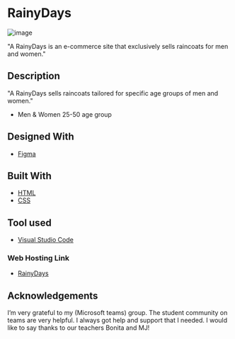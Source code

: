 # RainyDays
![image](https://www.shopnorwaymks.no/wp-content/uploads/2024/02/Screenshot-2023-12-10-200419.png)

"A RainyDays is an e-commerce site that exclusively sells raincoats for men and women."

## Description

"A RainyDays sells raincoats tailored for specific age groups of men and women."

- Men & Women 25-50 age group

## Designed With
- [Figma](https://www.figma.com/)

## Built With
- [HTML](https://www.w3schools.com/html/)
- [CSS](https://www.w3schools.com/css/default.asp)

## Tool used
- [Visual Studio Code](https://code.visualstudio.com/)

### Web Hosting Link
- [RainyDays](https://rainydays-mks.netlify.app/)

## Acknowledgements
I’m very grateful to my (Microsoft teams) group. The
student community on teams are very helpful. I always
got help and support that I needed.
I would like to say thanks to our teachers Bonita and
MJ!
